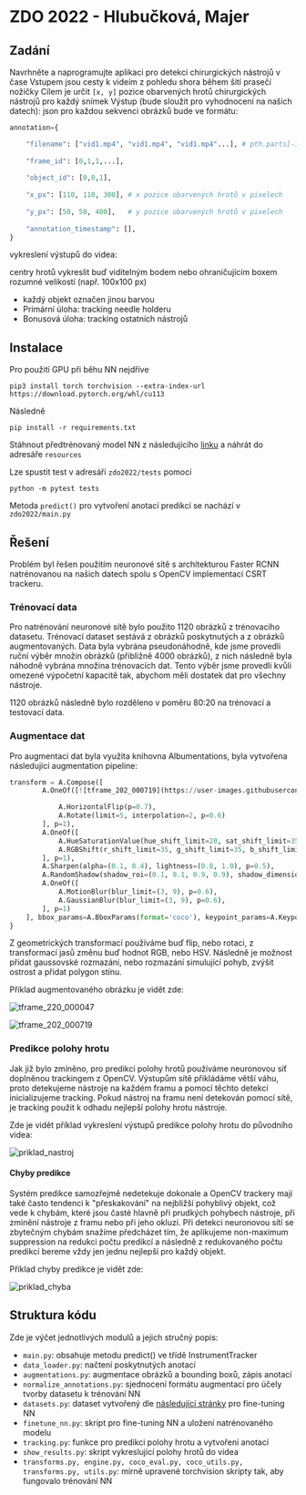 # ZDO 2022 - Hlubučková, Majer
## Zadání

Navrhněte a naprogramujte aplikaci pro detekci chirurgických nástrojů v čase Vstupem jsou cesty k videím z pohledu shora během šití prasečí nožičky Cílem je určit ```[x, y]``` pozice obarvených hrotů chirurgických nástrojů pro každý snímek Výstup (bude sloužit pro vyhodnocení na našich datech): json pro každou sekvenci obrázků bude ve formátu:
```python
annotation={

    "filename": ["vid1.mp4", "vid1.mp4", "vid1.mp4"...], # pth.parts[-1]
    
    "frame_id": [0,1,1,...],
    
    "object_id": [0,0,1],
    
    "x_px": [110, 110, 300], # x pozice obarvených hrotů v pixelech
    
    "y_px": [50, 50, 400],   # y pozice obarvených hrotů v pixelech
    
    "annotation_timestamp": [],   
}
```
vykreslení výstupů do videa:

centry hrotů vykreslit buď viditelným bodem nebo ohraničujícím boxem rozumné velikostí (např. 100x100 px)

- každý objekt označen jinou barvou
- Primární úloha: tracking needle holderu
- Bonusová úloha: tracking ostatních nástrojů

## Instalace

Pro použití GPU při běhu NN nejdříve
```
pip3 install torch torchvision --extra-index-url https://download.pytorch.org/whl/cu113
```
Následně
```
pip install -r requirements.txt
```

Stáhnout předtrénovaný model NN z následujícího [linku](https://drive.google.com/file/d/19kXQhMYW0am4dWocBShoDSeKgFMUd4ED/view?usp=sharing) a náhrát do adresáře ```resources```

Lze spustit test v adresáři ```zdo2022/tests``` pomocí
```
python -m pytest tests
```

Metoda ```predict()``` pro vytvoření anotací predikcí se nachází v ```zdo2022/main.py```

## Řešení

Problém byl řešen použitím neuronové sítě s architekturou Faster RCNN natrénovanou na našich datech spolu s OpenCV implementací CSRT trackeru.

### Trénovací data

Pro natrénování neuronové sítě bylo použito 1120 obrázků z trénovacího datasetu. Trénovací dataset sestává z obrázků poskytnutých a z obrázků augmentovaných. Data byla vybrána pseudonáhodně, kde jsme provedli ruční výběr množin obrázků (přibližně 4000 obrázků), z nich následně byla náhodně vybrána množina trénovacích dat. Tento výběr jsme provedli kvůli omezené výpočetní kapacitě tak, abychom měli dostatek dat pro všechny nástroje.

1120 obrázků následně bylo rozděleno v poměru 80:20 na trénovací a testovací data.

### Augmentace dat

Pro augmentaci dat byla využita knihovna Albumentations, byla vytvořena následující augmentation pipeline:

```python
transform = A.Compose([
        A.OneOf([![tframe_202_000719](https://user-images.githubusercontent.com/58400210/170769475-22947164-3f3c-4754-92da-5de8b08d038a.PNG)

            A.HorizontalFlip(p=0.7),
            A.Rotate(limit=5, interpolation=2, p=0.6)
        ], p=1),
        A.OneOf([
            A.HueSaturationValue(hue_shift_limit=20, sat_shift_limit=35, val_shift_limit=20, p=0.55),
            A.RGBShift(r_shift_limit=35, g_shift_limit=35, b_shift_limit=35, p=0.55)
        ], p=1),
        A.Sharpen(alpha=(0.1, 0.4), lightness=(0.8, 1.0), p=0.5),
        A.RandomShadow(shadow_roi=(0.1, 0.1, 0.9, 0.9), shadow_dimension=7, p=0.2),
        A.OneOf([
            A.MotionBlur(blur_limit=(3, 9), p=0.6),
            A.GaussianBlur(blur_limit=(3, 9), p=0.6),
        ], p=1)
    ], bbox_params=A.BboxParams(format='coco'), keypoint_params=A.KeypointParams(format='xy'))  
}
```

Z geometrických transformací používáme buď flip, nebo rotaci, z transformací jasů změnu buď hodnot RGB, nebo HSV. Následně je možnost přidat gaussovské rozmazání, nebo rozmazání simulující pohyb, zvýšit ostrost a přidat polygon stínu.

Příklad augmentovaného obrázku je vidět zde:

![tframe_220_000047](https://user-images.githubusercontent.com/58400210/170769037-d6c55854-af0e-4cc3-9991-75a2475386c6.PNG)

![tframe_202_000719](https://user-images.githubusercontent.com/58400210/170769494-df7ac161-080f-484d-952d-d7384e72e8cc.PNG)

### Predikce polohy hrotu

Jak již bylo zmíněno, pro predikci polohy hrotů používáme neuronovou síť doplněnou trackingem z OpenCV. Výstupům sítě přikládáme větší váhu, proto detekujeme nástroje na každém framu a pomocí těchto detekcí inicializujeme tracking. Pokud nástroj na framu není detekován pomocí sítě, je tracking použit k odhadu nejlepší polohy hrotu nástroje.

Zde je vidět příklad vykreslení výstupů predikce polohy hrotu do původního videa:

![priklad_nastroj](https://user-images.githubusercontent.com/58400210/170772246-b085efe6-8de2-4f68-901f-5a97ed959fe0.gif)


#### Chyby predikce

Systém predikce samozřejmě nedetekuje dokonale a OpenCV trackery mají také často tendenci k "přeskakování" na nejbližší pohyblivý objekt, což vede k chybám, které jsou časté hlavně při prudkých pohybech nástroje, při zminění nástroje z framu nebo při jeho okluzi. Při detekci neuronovou sítí se zbytečným chybám snažíme předcházet tím, že aplikujeme non-maximum suppression na redukci počtu predikcí a následně z redukovaného počtu predikcí bereme vždy jen jednu nejlepší pro každý objekt.

Příklad chyby predikce je vidět zde:

![priklad_chyba](https://user-images.githubusercontent.com/58400210/170773859-14246c5d-2d03-47bb-9542-354d2047543e.gif)

## Struktura kódu

Zde je výčet jednotlivých modulů a jejich stručný popis:

- ```main.py```: obsahuje metodu predict() ve třídě InstrumentTracker
- ```data_loader.py```: načtení poskytnutých anotací
- ```augmentations.py```: augmentace obrázků a bounding boxů, zápis anotací
- ```normalize_annotations.py```: sjednocení formátu augmentací pro účely tvorby datasetu k trénování NN
- ```datasets.py```: dataset vytvořený dle [následující stránky](https://pytorch.org/tutorials/intermediate/torchvision_tutorial.html) pro fine-tuning NN
- ```finetune_nn.py```: skript pro fine-tuning NN a uložení natrénovaného modelu
- ```tracking.py```: funkce pro predikci polohy hrotu a vytvoření anotací
- ```show_results.py```: skript vykreslující polohy hrotů do videa
- ```transforms.py, engine.py, coco_eval.py, coco_utils.py, transforms.py, utils.py```: mírně upravené torchvision skripty tak, aby fungovalo trénování NN
